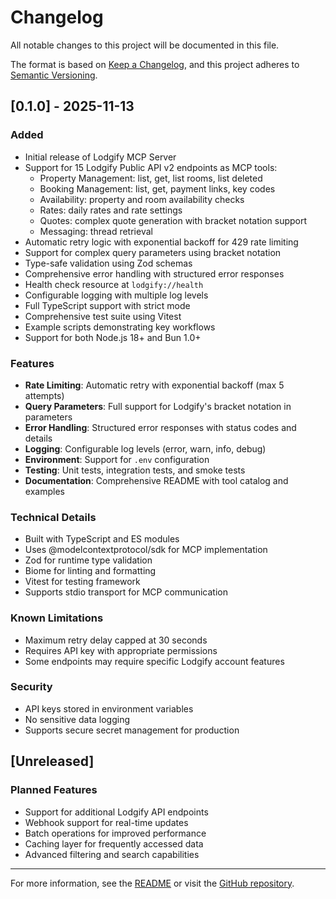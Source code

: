 # Changelog

All notable changes to this project will be documented in this file.

The format is based on [Keep a Changelog](https://keepachangelog.com/en/1.0.0/),
and this project adheres to [Semantic Versioning](https://semver.org/spec/v2.0.0.html).

## [0.1.0] - 2025-11-13

### Added
- Initial release of Lodgify MCP Server
- Support for 15 Lodgify Public API v2 endpoints as MCP tools:
  - Property Management: list, get, list rooms, list deleted
  - Booking Management: list, get, payment links, key codes
  - Availability: property and room availability checks
  - Rates: daily rates and rate settings
  - Quotes: complex quote generation with bracket notation support
  - Messaging: thread retrieval
- Automatic retry logic with exponential backoff for 429 rate limiting
- Support for complex query parameters using bracket notation
- Type-safe validation using Zod schemas
- Comprehensive error handling with structured error responses
- Health check resource at `lodgify://health`
- Configurable logging with multiple log levels
- Full TypeScript support with strict mode
- Comprehensive test suite using Vitest
- Example scripts demonstrating key workflows
- Support for both Node.js 18+ and Bun 1.0+

### Features
- **Rate Limiting**: Automatic retry with exponential backoff (max 5 attempts)
- **Query Parameters**: Full support for Lodgify's bracket notation in parameters
- **Error Handling**: Structured error responses with status codes and details
- **Logging**: Configurable log levels (error, warn, info, debug)
- **Environment**: Support for `.env` configuration
- **Testing**: Unit tests, integration tests, and smoke tests
- **Documentation**: Comprehensive README with tool catalog and examples

### Technical Details
- Built with TypeScript and ES modules
- Uses @modelcontextprotocol/sdk for MCP implementation
- Zod for runtime type validation
- Biome for linting and formatting
- Vitest for testing framework
- Supports stdio transport for MCP communication

### Known Limitations
- Maximum retry delay capped at 30 seconds
- Requires API key with appropriate permissions
- Some endpoints may require specific Lodgify account features

### Security
- API keys stored in environment variables
- No sensitive data logging
- Supports secure secret management for production

## [Unreleased]

### Planned Features
- Support for additional Lodgify API endpoints
- Webhook support for real-time updates
- Batch operations for improved performance
- Caching layer for frequently accessed data
- Advanced filtering and search capabilities

---

For more information, see the [README](README.md) or visit the [GitHub repository](https://github.com/mikerobgit/lodgify-mcp).